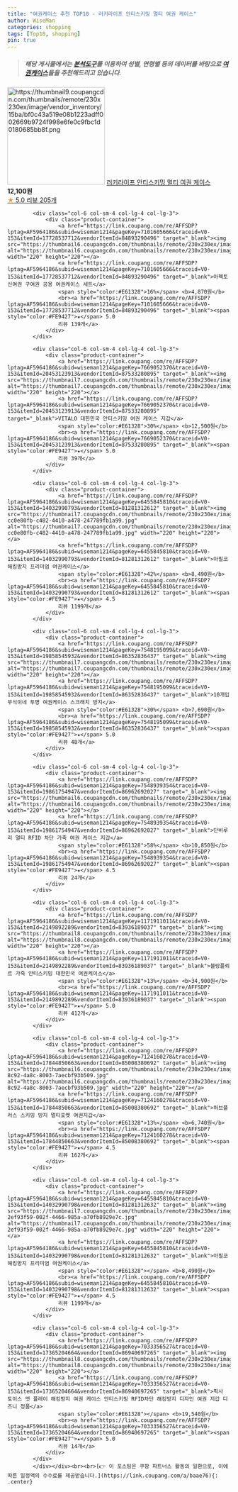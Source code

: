 ```yaml
---
title: "여권케이스 추천 TOP10 - 러키라이프 안티스키밍 멀티 여권 케이스"
author: WiseMan
categories: shopping
tags: [Top10, shopping]
pin: true
---
```


> ##### 해당 게시물에서는 [**분석도구**](https://itemscout.io/)를 이용하여 **성별**, **연령별** 등의 데이터를 바탕으로 [**여권케이스**](https://link.coupang.com/a/baae76)들을 추천해드리고 있습니다.
<div class="container"><div class="row">
            <div class="col-6 col-sm-4 col-lg-4 col-lg-3">
                <div class="product-container">
                    <a href="https://link.coupang.com/re/AFFSDP?lptag=AF5964186&subid=wiseman1214&pageKey=7192455135&traceid=V0-153&itemId=18162472582&vendorItemId=85312322001" target="_blank"><img src="https://thumbnail9.coupangcdn.com/thumbnails/remote/230x230ex/image/vendor_inventory/15ba/bf0c43a519e08b1223adff002669b9724f998e6fe0c9fbc1d0180685bb8f.png" alt="https://thumbnail9.coupangcdn.com/thumbnails/remote/230x230ex/image/vendor_inventory/15ba/bf0c43a519e08b1223adff002669b9724f998e6fe0c9fbc1d0180685bb8f.png" width="220" height="220"></a>
                    <a href="https://link.coupang.com/re/AFFSDP?lptag=AF5964186&subid=wiseman1214&pageKey=7192455135&traceid=V0-153&itemId=18162472582&vendorItemId=85312322001" target="_blank">러키라이프 안티스키밍 멀티 여권 케이스</a>
                    <span style="color:#E61328"></span> <b>12,100원</b>
                    <br><a href="https://link.coupang.com/re/AFFSDP?lptag=AF5964186&subid=wiseman1214&pageKey=7192455135&traceid=V0-153&itemId=18162472582&vendorItemId=85312322001" target="_blank"><span style="color:#FE9427">★</span> 5.0
                    리뷰 205개</a>
                </div>
            </div>
            
            <div class="col-6 col-sm-4 col-lg-4 col-lg-3">
                <div class="product-container">
                    <a href="https://link.coupang.com/re/AFFSDP?lptag=AF5964186&subid=wiseman1214&pageKey=7101605666&traceid=V0-153&itemId=17728537712&vendorItemId=84893290496" target="_blank"><img src="https://thumbnail6.coupangcdn.com/thumbnails/remote/230x230ex/image/vendor_inventory/0720/f61064eb4afa061a284207a270e7a4af2ed6e00e1612dbd1c5f4c119b18d.jpg" alt="https://thumbnail6.coupangcdn.com/thumbnails/remote/230x230ex/image/vendor_inventory/0720/f61064eb4afa061a284207a270e7a4af2ed6e00e1612dbd1c5f4c119b18d.jpg" width="220" height="220"></a>
                    <a href="https://link.coupang.com/re/AFFSDP?lptag=AF5964186&subid=wiseman1214&pageKey=7101605666&traceid=V0-153&itemId=17728537712&vendorItemId=84893290496" target="_blank">아펙토 신여권 구여권 공용 여권케이스 세트</a>
                    <span style="color:#E61328">16%</span> <b>4,870원</b>
                    <br><a href="https://link.coupang.com/re/AFFSDP?lptag=AF5964186&subid=wiseman1214&pageKey=7101605666&traceid=V0-153&itemId=17728537712&vendorItemId=84893290496" target="_blank"><span style="color:#FE9427">★</span> 5.0
                    리뷰 139개</a>
                </div>
            </div>
            
            <div class="col-6 col-sm-4 col-lg-4 col-lg-3">
                <div class="product-container">
                    <a href="https://link.coupang.com/re/AFFSDP?lptag=AF5964186&subid=wiseman1214&pageKey=7669052370&traceid=V0-153&itemId=20453123913&vendorItemId=87533280895" target="_blank"><img src="https://thumbnail7.coupangcdn.com/thumbnails/remote/230x230ex/image/vendor_inventory/4d6b/77553ce6590a8886fd180ea8e6931c6806bd4a3017a94517047242783877.jpg" alt="https://thumbnail7.coupangcdn.com/thumbnails/remote/230x230ex/image/vendor_inventory/4d6b/77553ce6590a8886fd180ea8e6931c6806bd4a3017a94517047242783877.jpg" width="220" height="220"></a>
                    <a href="https://link.coupang.com/re/AFFSDP?lptag=AF5964186&subid=wiseman1214&pageKey=7669052370&traceid=V0-153&itemId=20453123913&vendorItemId=87533280895" target="_blank">VITALO 대한민국 안티스키밍 여권 케이스 지갑</a>
                    <span style="color:#E61328">30%</span> <b>12,500원</b>
                    <br><a href="https://link.coupang.com/re/AFFSDP?lptag=AF5964186&subid=wiseman1214&pageKey=7669052370&traceid=V0-153&itemId=20453123913&vendorItemId=87533280895" target="_blank"><span style="color:#FE9427">★</span> 5.0
                    리뷰 39개</a>
                </div>
            </div>
            
            <div class="col-6 col-sm-4 col-lg-4 col-lg-3">
                <div class="product-container">
                    <a href="https://link.coupang.com/re/AFFSDP?lptag=AF5964186&subid=wiseman1214&pageKey=6455845810&traceid=V0-153&itemId=14032990793&vendorItemId=81281312612" target="_blank"><img src="https://thumbnail7.coupangcdn.com/thumbnails/remote/230x230ex/image/retail/images/566661350129711-cc0e80fb-c482-4410-a478-247789fb1a99.jpg" alt="https://thumbnail7.coupangcdn.com/thumbnails/remote/230x230ex/image/retail/images/566661350129711-cc0e80fb-c482-4410-a478-247789fb1a99.jpg" width="220" height="220"></a>
                    <a href="https://link.coupang.com/re/AFFSDP?lptag=AF5964186&subid=wiseman1214&pageKey=6455845810&traceid=V0-153&itemId=14032990793&vendorItemId=81281312612" target="_blank">아필코 해킹방지 프리미엄 여권케이스</a>
                    <span style="color:#E61328">42%</span> <b>8,490원</b>
                    <br><a href="https://link.coupang.com/re/AFFSDP?lptag=AF5964186&subid=wiseman1214&pageKey=6455845810&traceid=V0-153&itemId=14032990793&vendorItemId=81281312612" target="_blank"><span style="color:#FE9427">★</span> 4.5
                    리뷰 1199개</a>
                </div>
            </div>
            
            <div class="col-6 col-sm-4 col-lg-4 col-lg-3">
                <div class="product-container">
                    <a href="https://link.coupang.com/re/AFFSDP?lptag=AF5964186&subid=wiseman1214&pageKey=7548195099&traceid=V0-153&itemId=19858545932&vendorItemId=86352836437" target="_blank"><img src="https://thumbnail7.coupangcdn.com/thumbnails/remote/230x230ex/image/vendor_inventory/c1f8/48c7326259eebf6b709eb041867490e5c33c934e1b67c2304e6ecdbd8003.jpg" alt="https://thumbnail7.coupangcdn.com/thumbnails/remote/230x230ex/image/vendor_inventory/c1f8/48c7326259eebf6b709eb041867490e5c33c934e1b67c2304e6ecdbd8003.jpg" width="220" height="220"></a>
                    <a href="https://link.coupang.com/re/AFFSDP?lptag=AF5964186&subid=wiseman1214&pageKey=7548195099&traceid=V0-153&itemId=19858545932&vendorItemId=86352836437" target="_blank">10개입 무식이네 투명 여권케이스 스크래치 방지</a>
                    <span style="color:#E61328">30%</span> <b>7,690원</b>
                    <br><a href="https://link.coupang.com/re/AFFSDP?lptag=AF5964186&subid=wiseman1214&pageKey=7548195099&traceid=V0-153&itemId=19858545932&vendorItemId=86352836437" target="_blank"><span style="color:#FE9427">★</span> 5.0
                    리뷰 48개</a>
                </div>
            </div>
            
            <div class="col-6 col-sm-4 col-lg-4 col-lg-3">
                <div class="product-container">
                    <a href="https://link.coupang.com/re/AFFSDP?lptag=AF5964186&subid=wiseman1214&pageKey=7548939354&traceid=V0-153&itemId=19861754947&vendorItemId=86962692027" target="_blank"><img src="https://thumbnail6.coupangcdn.com/thumbnails/remote/230x230ex/image/vendor_inventory/755c/9b91829af77b49db6c4dbaedbe087f3c3a65925624d21106447cde1ea89c.jpg" alt="https://thumbnail6.coupangcdn.com/thumbnails/remote/230x230ex/image/vendor_inventory/755c/9b91829af77b49db6c4dbaedbe087f3c3a65925624d21106447cde1ea89c.jpg" width="220" height="220"></a>
                    <a href="https://link.coupang.com/re/AFFSDP?lptag=AF5964186&subid=wiseman1214&pageKey=7548939354&traceid=V0-153&itemId=19861754947&vendorItemId=86962692027" target="_blank">단비루리 멀티 RFID 차단 가죽 여권 케이스 지갑</a>
                    <span style="color:#E61328">58%</span> <b>10,850원</b>
                    <br><a href="https://link.coupang.com/re/AFFSDP?lptag=AF5964186&subid=wiseman1214&pageKey=7548939354&traceid=V0-153&itemId=19861754947&vendorItemId=86962692027" target="_blank"><span style="color:#FE9427">★</span> 4.5
                    리뷰 24개</a>
                </div>
            </div>
            
            <div class="col-6 col-sm-4 col-lg-4 col-lg-3">
                <div class="product-container">
                    <a href="https://link.coupang.com/re/AFFSDP?lptag=AF5964186&subid=wiseman1214&pageKey=1171911011&traceid=V0-153&itemId=2149892289&vendorItemId=83936189037" target="_blank"><img src="https://thumbnail8.coupangcdn.com/thumbnails/remote/230x230ex/image/vendor_inventory/1d3e/f97ac0940ab19ddf780ff6ad0d10f31092b0532da17ec9d38054a4da3a72.jpg" alt="https://thumbnail8.coupangcdn.com/thumbnails/remote/230x230ex/image/vendor_inventory/1d3e/f97ac0940ab19ddf780ff6ad0d10f31092b0532da17ec9d38054a4da3a72.jpg" width="220" height="220"></a>
                    <a href="https://link.coupang.com/re/AFFSDP?lptag=AF5964186&subid=wiseman1214&pageKey=1171911011&traceid=V0-153&itemId=2149892289&vendorItemId=83936189037" target="_blank">블랑플뢰르 가죽 안티스키밍 대한민국 여권케이스</a>
                    <span style="color:#E61328">13%</span> <b>34,900원</b>
                    <br><a href="https://link.coupang.com/re/AFFSDP?lptag=AF5964186&subid=wiseman1214&pageKey=1171911011&traceid=V0-153&itemId=2149892289&vendorItemId=83936189037" target="_blank"><span style="color:#FE9427">★</span> 5.0
                    리뷰 412개</a>
                </div>
            </div>
            
            <div class="col-6 col-sm-4 col-lg-4 col-lg-3">
                <div class="product-container">
                    <a href="https://link.coupang.com/re/AFFSDP?lptag=AF5964186&subid=wiseman1214&pageKey=7124160278&traceid=V0-153&itemId=17844850663&vendorItemId=85008380692" target="_blank"><img src="https://thumbnail6.coupangcdn.com/thumbnails/remote/230x230ex/image/retail/images/2023/02/09/14/5/bda2242f-8c92-4a8c-8003-7aecbf93b509.jpg" alt="https://thumbnail6.coupangcdn.com/thumbnails/remote/230x230ex/image/retail/images/2023/02/09/14/5/bda2242f-8c92-4a8c-8003-7aecbf93b509.jpg" width="220" height="220"></a>
                    <a href="https://link.coupang.com/re/AFFSDP?lptag=AF5964186&subid=wiseman1214&pageKey=7124160278&traceid=V0-153&itemId=17844850663&vendorItemId=85008380692" target="_blank">허브플러스 스키밍 방지 멀티포켓 여권지갑</a>
                    <span style="color:#E61328">13%</span> <b>6,740원</b>
                    <br><a href="https://link.coupang.com/re/AFFSDP?lptag=AF5964186&subid=wiseman1214&pageKey=7124160278&traceid=V0-153&itemId=17844850663&vendorItemId=85008380692" target="_blank"><span style="color:#FE9427">★</span> 4.5
                    리뷰 162개</a>
                </div>
            </div>
            
            <div class="col-6 col-sm-4 col-lg-4 col-lg-3">
                <div class="product-container">
                    <a href="https://link.coupang.com/re/AFFSDP?lptag=AF5964186&subid=wiseman1214&pageKey=6455845810&traceid=V0-153&itemId=14032990798&vendorItemId=81281312632" target="_blank"><img src="https://thumbnail7.coupangcdn.com/thumbnails/remote/230x230ex/image/retail/images/9286488844989866-2ef93f59-002f-4466-985a-a70fb8929e7c.jpg" alt="https://thumbnail7.coupangcdn.com/thumbnails/remote/230x230ex/image/retail/images/9286488844989866-2ef93f59-002f-4466-985a-a70fb8929e7c.jpg" width="220" height="220"></a>
                    <a href="https://link.coupang.com/re/AFFSDP?lptag=AF5964186&subid=wiseman1214&pageKey=6455845810&traceid=V0-153&itemId=14032990798&vendorItemId=81281312632" target="_blank">아필코 해킹방지 프리미엄 여권케이스</a>
                    <span style="color:#E61328"></span> <b>8,490원</b>
                    <br><a href="https://link.coupang.com/re/AFFSDP?lptag=AF5964186&subid=wiseman1214&pageKey=6455845810&traceid=V0-153&itemId=14032990798&vendorItemId=81281312632" target="_blank"><span style="color:#FE9427">★</span> 4.5
                    리뷰 1199개</a>
                </div>
            </div>
            
            <div class="col-6 col-sm-4 col-lg-4 col-lg-3">
                <div class="product-container">
                    <a href="https://link.coupang.com/re/AFFSDP?lptag=AF5964186&subid=wiseman1214&pageKey=7033356527&traceid=V0-153&itemId=17365204664&vendorItemId=86940697265" target="_blank"><img src="https://thumbnail8.coupangcdn.com/thumbnails/remote/230x230ex/image/vendor_inventory/c08d/53fa5ac209a49149be0cd306d7b13a22334b666e8c33ac9c8bc8409baac1.jpg" alt="https://thumbnail8.coupangcdn.com/thumbnails/remote/230x230ex/image/vendor_inventory/c08d/53fa5ac209a49149be0cd306d7b13a22334b666e8c33ac9c8bc8409baac1.jpg" width="220" height="220"></a>
                    <a href="https://link.coupang.com/re/AFFSDP?lptag=AF5964186&subid=wiseman1214&pageKey=7033356527&traceid=V0-153&itemId=17365204664&vendorItemId=86940697265" target="_blank">픽사 토이스 앳 플레이 해킹방지 여권 케이스 안티스키밍 RFID차단 해킹방지 디자인 여권 지갑 디즈니 정품</a>
                    <span style="color:#E61328"></span> <b>19,540원</b>
                    <br><a href="https://link.coupang.com/re/AFFSDP?lptag=AF5964186&subid=wiseman1214&pageKey=7033356527&traceid=V0-153&itemId=17365204664&vendorItemId=86940697265" target="_blank"><span style="color:#FE9427">★</span> 5.0
                    리뷰 14개</a>
                </div>
            </div>
            </div></div><br><br>[👉 이 포스팅은 쿠팡 파트너스 활동의 일환으로, 이에 따른 일정액의 수수료를 제공받습니다.](https://link.coupang.com/a/baae76){: .center}
